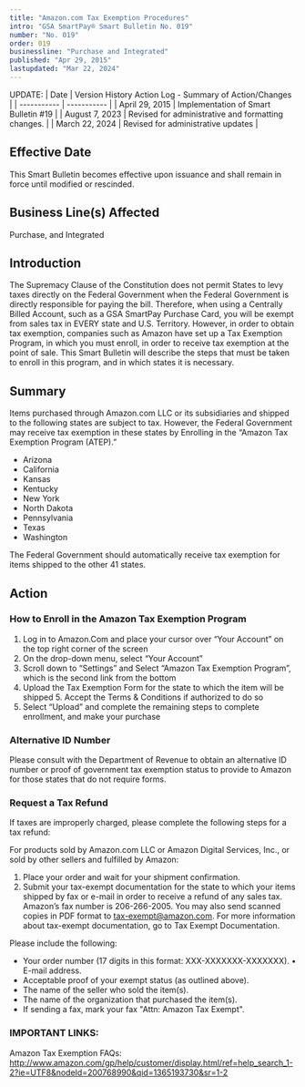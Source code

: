 ```yaml
---
title: "Amazon.com Tax Exemption Procedures"
intro: "GSA SmartPay® Smart Bulletin No. 019"
number: "No. 019"
order: 019
businessline: "Purchase and Integrated"
published: "Apr 29, 2015"
lastupdated: "Mar 22, 2024"
---
```


UPDATE:
| Date | Version History Action Log - Summary of Action/Changes |
| ----------- | ----------- |
| April 29, 2015 | Implementation of Smart Bulletin #19 |
| August 7, 2023 | Revised for administrative and formatting changes. |
| March 22, 2024 | Revised for administrative updates |

## Effective Date

This Smart Bulletin becomes effective upon issuance and shall remain in force until
modified or rescinded.


## Business Line(s) Affected

Purchase, and Integrated


## Introduction

The Supremacy Clause of the Constitution does not permit States to levy taxes directly on the Federal Government when the Federal Government is directly responsible for paying the bill. Therefore, when using a Centrally Billed Account, such as a GSA SmartPay Purchase Card, you will be exempt from sales tax in EVERY state and U.S. Territory. However, in order to obtain tax exemption, companies such as Amazon have set up a Tax Exemption Program, in which you must enroll, in order to receive tax exemption at the point of sale. This Smart Bulletin will describe the steps that must be taken to enroll in this program, and in which states it is necessary. 


## Summary

Items purchased through Amazon.com LLC or its subsidiaries and shipped to the following states are subject to tax. However, the Federal Government may receive tax exemption in these states by Enrolling in the “Amazon Tax Exemption Program (ATEP).”

- Arizona 
- California 
- Kansas 
- Kentucky
- New York 
- North Dakota 
- Pennsylvania 
- Texas 
- Washington 

The Federal Government should automatically receive tax exemption for items shipped to the other 41 states. 


## Action

### How to Enroll in the Amazon Tax Exemption Program 
1. Log in to Amazon.Com and place your cursor over “Your Account” on the top right corner of the screen 
2. On the drop-down menu, select “Your Account” 
3. Scroll down to “Settings” and Select “Amazon Tax Exemption Program”, which is the second link from the bottom 
4. Upload the Tax Exemption Form for the state to which the item will be shipped 5. Accept the Terms & Conditions if authorized to do so 
6. Select “Upload” and complete the remaining steps to complete enrollment, and make your purchase 

### Alternative ID Number 
Please consult with the Department of Revenue to obtain an alternative ID number or  proof of government tax exemption status to provide to Amazon for those states that  do not require forms. 

### Request a Tax Refund 
If taxes are improperly charged, please complete the following steps for a tax refund:

For products sold by Amazon.com LLC or Amazon Digital Services, Inc., or sold by other sellers and fulfilled by Amazon: 
1. Place your order and wait for your shipment confirmation.
2. Submit your tax-exempt documentation for the state to which your items shipped by fax or e-mail in order to receive a refund of any sales tax. Amazon’s fax number is 206-266-2005. You may also send scanned copies in PDF format to tax-exempt@amazon.com. For more information about tax-exempt documentation, go to Tax Exempt Documentation. 

Please include the following: 
- Your order number (17 digits in this format: XXX-XXXXXXX-XXXXXXX). • E-mail address. 
- Acceptable proof of your exempt status (as outlined above). 
- The name of the seller who sold the item(s). 
- The name of the organization that purchased the item(s). 
- If sending a fax, mark your fax "Attn: Amazon Tax Exempt". 

### IMPORTANT LINKS: 
Amazon Tax Exemption FAQs: 
http://www.amazon.com/gp/help/customer/display.html/ref=help_search_1-2?ie=UTF8&nodeId=200768990&qid=1365193730&sr=1-2
